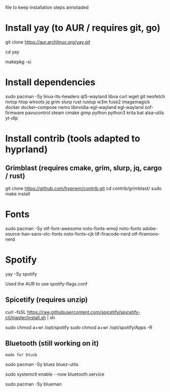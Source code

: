 file to keep installation steps annotaded

# Install yay (to AUR / requires git, go)

git clone https://aur.archlinux.org/yay.git

cd yay

makepkg -si

# Install dependencies

sudo pacman -Sy linux-lts-headers qt5-wayland libva curl wget git neofetch nvtop htop wlroots jq grim slurp rust rustup w3m fuse2 imagemagick docker docker-compose nemo libnvidia-egl-wayland egl-wayland sof-firmware pavucontrol steam cmake gimp python python3 krita bat alsa-utils yt-dlp

# Install contrib (tools adapted to hyprland)

## Grimblast (requires cmake, grim, slurp, jq, cargo / rust)
git clone https://github.com/hyprwm/contrib.git
cd contrib/grimblast/
sudo make install

# Fonts

sudo pacman -Sy otf-font-awesome noto-fonts-emoji noto-fonts adobe-source-han-sans-otc-fonts noto-fonts-cjk ttf-firacode-nerd otf-firamono-nerd

# Spotify

yay -Sy spotify

Used the AUR to use spotify-flags.conf

## Spicetify (requires unzip)

curl -fsSL https://raw.githubusercontent.com/spicetify/spicetify-cli/master/install.sh | sh

sudo chmod a+wr /opt/spotify
sudo chmod a+wr /opt/spotify/Apps -R

## Bluetooth (still working on it)

	made for btusb

sudo pacman -Sy bluez bluez-utils

sudo systemctl enable --now bluetooth.service

sudo pacman -Sy blueman

